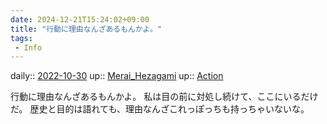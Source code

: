 ```yaml
---
date: 2024-12-21T15:24:02+09:00
title: "行動に理由なんざあるもんかよ。"
tags:
 - Info
---
```


daily:: [2022-10-30](Daily_Note/2022-10-30.md)
up:: [Merai_Hezagami](../Bar/Novel/Nacaria/Merai_Hezagami.md)
up:: [Action](../Bar/Novel/Topics/Action.md)

行動に理由なんざあるもんかよ。
私は目の前に対処し続けて、ここにいるだけだ。
歴史と目的は語れても、理由なんざこれっぽっちも持っちゃいないな。